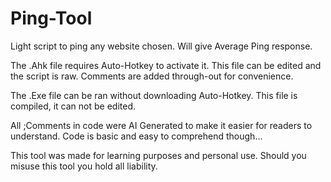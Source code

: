 # Ping-Tool
Light script to ping any website chosen. Will give Average Ping response.

The .Ahk file requires Auto-Hotkey to activate it. This file can be edited and the script is raw. Comments are added through-out for convenience.

The .Exe file can be ran without downloading Auto-Hotkey. This file is compiled, it can not be edited.

All ;Comments in code were AI Generated to make it easier for readers to understand. Code is basic and easy to comprehend though...


This tool was made for learning purposes and personal use. Should you misuse this tool you hold all liability.
